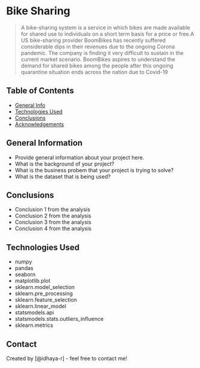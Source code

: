 # Bike Sharing
>    A bike-sharing system is a service in which bikes are made available for shared use to individuals on a short term basis for a price or free.A US bike-sharing provider BoomBikes has recently suffered considerable dips in their revenues due to the ongoing Corona pandemic. The company is finding it very difficult to sustain in the current market scenario.  BoomBikes aspires to understand the demand for shared bikes among the people after this ongoing quarantine situation ends across the nation due to Covid-19



## Table of Contents
* [General Info](#general-information)
* [Technologies Used](#technologies-used)
* [Conclusions](#conclusions)
* [Acknowledgements](#acknowledgements)

<!-- You can include any other section that is pertinent to your problem -->

## General Information
- Provide general information about your project here.
- What is the background of your project?
- What is the business probem that your project is trying to solve?
- What is the dataset that is being used?

<!-- You don't have to answer all the questions - just the ones relevant to your project. -->

## Conclusions
- Conclusion 1 from the analysis
- Conclusion 2 from the analysis
- Conclusion 3 from the analysis
- Conclusion 4 from the analysis

<!-- You don't have to answer all the questions - just the ones relevant to your project. -->


## Technologies Used
- numpy
- pandas
- seaborn
- matplotlib.plot
- sklearn.model_selection
- sklearn.pre_processing
- sklearn.feature_selection
- sklearn.linear_model
- statsmodels.api
- statsmodels.stats.outliers_influence
- sklearn.metrics
<!-- As the libraries versions keep on changing, it is recommended to mention the version of library used in this project -->

## Contact
Created by [@idhaya-r] - feel free to contact me!


<!-- Optional -->
<!-- ## License -->
<!-- This project is open source and available under the [... License](). -->

<!-- You don't have to include all sections - just the one's relevant to your project -->
